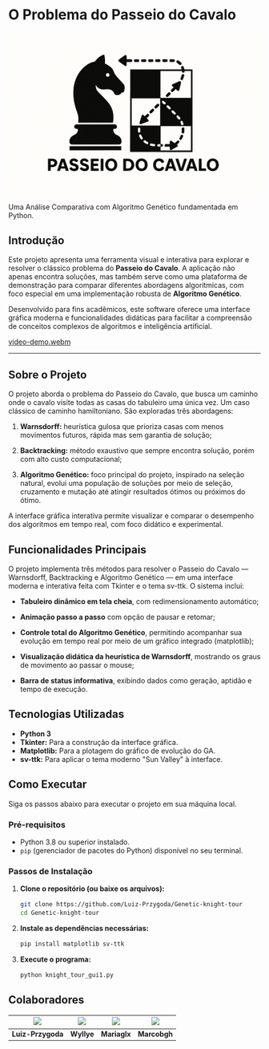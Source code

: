 # O Problema do Passeio do Cavalo
![Logo do projeto](https://github.com/Luiz-Przygoda/Genetic-knight-tour/blob/main/imgs/knights%20tour%20logo.png)
Uma Análise Comparativa com Algoritmo Genético fundamentada em Python.

## Introdução

Este projeto apresenta uma ferramenta visual e interativa para explorar e resolver o clássico problema do **Passeio do Cavalo**. A aplicação não apenas encontra soluções, mas também serve como uma plataforma de demonstração para comparar diferentes abordagens algorítmicas, com foco especial em uma implementação robusta de **Algoritmo Genético**.

Desenvolvido para fins acadêmicos, este software oferece uma interface gráfica moderna e funcionalidades didáticas para facilitar a compreensão de conceitos complexos de algoritmos e inteligência artificial.

[video-demo.webm](https://github.com/user-attachments/assets/357795b5-6250-4028-b8ee-baf4080281f4)

---

## Sobre o Projeto

O projeto aborda o problema do Passeio do Cavalo, que busca um caminho onde o cavalo visite todas as casas do tabuleiro uma única vez. Um caso clássico de caminho hamiltoniano.
São exploradas três abordagens:

1. **Warnsdorff:** heurística gulosa que prioriza casas com menos movimentos futuros, rápida mas sem garantia de solução;

2. **Backtracking:** método exaustivo que sempre encontra solução, porém com alto custo computacional;

3. **Algoritmo Genético:** foco principal do projeto, inspirado na seleção natural, evolui uma população de soluções por meio de seleção, cruzamento e mutação até atingir resultados ótimos ou próximos do ótimo.

A interface gráfica interativa permite visualizar e comparar o desempenho dos algoritmos em tempo real, com foco didático e experimental.

## Funcionalidades Principais

O projeto implementa três métodos para resolver o Passeio do Cavalo — Warnsdorff, Backtracking e Algoritmo Genético — em uma interface moderna e interativa feita com Tkinter e o tema sv-ttk.
O sistema inclui:

* **Tabuleiro dinâmico em tela cheia**, com redimensionamento automático;

* **Animação passo a passo** com opção de pausar e retomar;

* **Controle total do Algoritmo Genético**, permitindo acompanhar sua evolução em tempo real por meio de um gráfico integrado (matplotlib);

* **Visualização didática da heurística de Warnsdorff**, mostrando os graus de movimento ao passar o mouse;

* **Barra de status informativa**, exibindo dados como geração, aptidão e tempo de execução.
  

## Tecnologias Utilizadas

* **Python 3**
* **Tkinter:** Para a construção da interface gráfica.
* **Matplotlib:** Para a plotagem do gráfico de evolução do GA.
* **sv-ttk:** Para aplicar o tema moderno "Sun Valley" à interface.


## Como Executar

Siga os passos abaixo para executar o projeto em sua máquina local.

### Pré-requisitos

* Python 3.8 ou superior instalado.
* `pip` (gerenciador de pacotes do Python) disponível no seu terminal.

### Passos de Instalação

1.  **Clone o repositório (ou baixe os arquivos):**
    ```bash
    git clone https://github.com/Luiz-Przygoda/Genetic-knight-tour
    cd Genetic-knight-tour
    ```

2.  **Instale as dependências necessárias:**
    ```bash
    pip install matplotlib sv-ttk
    ```

3.  **Execute o programa:**
    ```bash
    python knight_tour_gui1.py
    ```


## **Colaboradores**
| [<img src="https://avatars.githubusercontent.com/u/142179999?v=4" width="115">](https://github.com/Luiz-Przygoda) | [<img src="https://avatars.githubusercontent.com/u/113839563?v=4" width="115">](https://github.com/Wyllye) | [<img src="https://avatars.githubusercontent.com/u/125486974?v=4" width="115">](https://github.com/mariaglx) | [<img src="https://avatars.githubusercontent.com/u/75136675?v=4" width="115">](https://github.com/marcobgh)|
|:--------------------------------------------------------------------------:|:-----------------------------------------------------------------------:|:-----------------------------------------------------------------------:|:--------------------------------------------------------------------:|
| **Luiz-Przygoda**                                                              | **Wyllye**                                                               | **Mariaglx**                                                           | **Marcobgh**                                                              |
